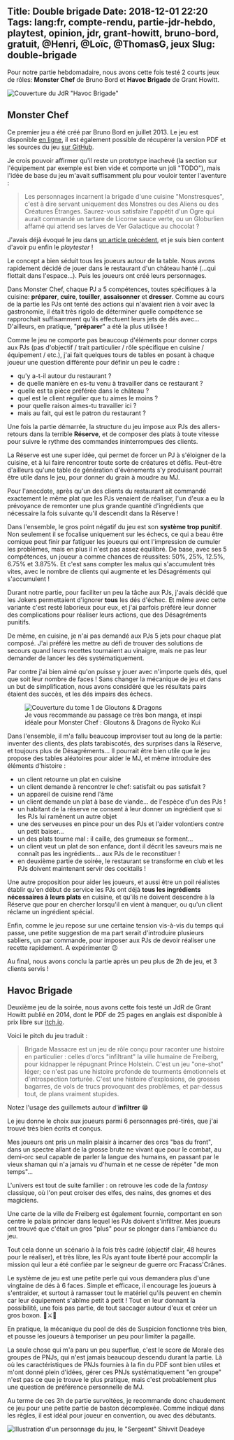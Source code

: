 Title: Double brigade
Date: 2018-12-01 22:20
Tags: lang:fr, compte-rendu, partie-jdr-hebdo, playtest, opinion, jdr, grant-howitt, bruno-bord, gratuit, @Henri, @Loïc, @ThomasG, jeux
Slug: double-brigade
---

Pour notre partie hebdomadaire, nous avons cette fois testé 2 courts jeux de rôles:
**Monster Chef** de Bruno Bord et **Havoc Brigade** de Grant Howitt.

![Couverture du JdR "Havoc Brigade"](images/2018/12/HavocBrigade.png)

## Monster Chef
Ce premier jeu a été créé par Bruno Bord en juillet 2013.
Le jeu est disponible [en ligne](http://brunobord.github.io/monster-chef-rpg/),
il est également possible de récupérer la version PDF et les sources du jeu
[sur GitHub](https://github.com/brunobord/monster-chef-rpg#t%C3%A9l%C3%A9chargements).

Je crois pouvoir affirmer qu'il reste un prototype inachevé
(la section sur l'équipement par exemple est bien vide et comporte un joli "TODO"),
mais l'idée de base du jeu m'avait suffisamment plu pour vouloir tenter l'aventure :

> Les personnages incarnent la brigade d'une cuisine "Monstresques",
> c'est à dire servant uniquement des Monstres ou des Aliens ou des Créatures Étranges.
> Saurez-vous satisfaire l'appétit d'un Ogre qui aurait commandé un tartare de Licorne sauce verte,
> ou un Globurlien affamé qui attend ses larves de Ver Galactique au chocolat ?

J'avais déjà évoqué le jeu dans [un article précédent](/lucas/blog/quelques-suggestions-pour-debuter-en-jdr-gratuites-et-en-francais.html),
et je suis bien content d'avoir pu enfin le _playtester_ !

Le concept a bien séduit tous les joueurs autour de la table.
Nous avons rapidement décidé de jouer dans le restaurant d'un château hanté
(...qui flottait dans l'espace...).
Puis les joueurs ont créé leurs personnages.

Dans Monster Chef, chaque PJ a 5 compétences, toutes spécifiques à la cuisine:
**préparer**, **cuire**, **touiller**, **assaisonner** et **dresser**.
Comme au cours de la partie les PJs ont tenté des actions qui n'avaient rien à voir avec la gastronomie,
il était très rigolo de déterminer quelle compétence se rapprochait suffisamment qu'ils effectuent leurs jets de dés avec...
D'ailleurs, en pratique, "**préparer**" a été la plus utilisée !

Comme le jeu ne comporte pas beaucoup d'éléments pour donner corps aux PJs
(pas d'objectif / trait particulier / rôle spécifique en cuisine / équipement / etc.),
j'ai fait quelques tours de tables en posant à chaque joueur une question différente pour définir un peu le cadre :

- qu'y a-t-il autour du restaurant ?
- de quelle manière en es-tu venu à travailler dans ce restaurant ?
- quelle est ta pièce préférée dans le château ?
- quel est le client régulier que tu aimes le moins ?
- pour quelle raison aimes-tu travailler ici ?
- mais au fait, qui est le patron du restaurant ?

Une fois la partie démarrée, la structure du jeu impose aux PJs des allers-retours dans la terrible **Réserve**,
et de composer des plats à toute vitesse pour suivre le rythme des commandes ininterrompues des clients.

La Réserve est une super idée, qui permet de forcer un PJ à s'éloigner de la cuisine,
et à lui faire rencontrer toute sorte de créatures et défis.
Peut-être d'ailleurs qu'une table de génération d'événements s'y produisant pourrait être utile dans le jeu,
pour donner du grain à moudre au MJ.

Pour l'anecdote, après qu'un des clients du restaurant ait commandé exactement le même plat que les PJs venaient de réaliser,
l'un d'eux a eu la prévoyance de remonter une plus grande quantité d'ingrédients que nécessaire
la fois suivante qu'il descendit dans la Réserve !

Dans l'ensemble, le gros point négatif du jeu est son **système trop punitif**.
Non seulement il se focalise uniquement sur les échecs,
ce qui a beau être comique peut finir par fatiguer les joueurs qui ont l'impression de cumuler les problèmes,
mais en plus il n'est pas assez équilibré. De base, avec ses 5 compétences, un joueur a comme chances de réussites:
50%, 25%, 12.5%, 6.75% et 3.875%. Et c'est sans compter les malus qui s'accumulent très vites,
avec le nombre de clients qui augmente et les Désagréments qui s'accumulent !

Durant notre partie, pour faciliter un peu la tâche aux PJs, j'avais décidé que les Jokers permettaient d'ignorer
**tous** les dés d'échec. Et même avec cette variante c'est resté laborieux pour eux,
et j'ai parfois préféré leur donner des complications pour réaliser leurs actions, que des Désagréments punitifs.

De même, en cuisine, je n'ai pas demandé aux PJs 5 jets pour chaque plat composé.
J'ai préféré les mettre au défi de trouver des solutions de secours quand leurs recettes tournaient au vinaigre,
mais ne pas leur demander de lancer les dés systématiquement.

Par contre j'ai bien aimé qu'on puisse y jouer avec n'importe quels dés, quel que soit leur nombre de faces !
Sans changer la mécanique de jeu et dans un but de simplification, nous avons considéré que les résultats pairs étaient des succès,
et les dés impairs des échecs.

<figure>
    <img alt="Couverture du tome 1 de Gloutons & Dragons" src="https://chezsoi.org/lucas/blog/images/readings/gloutons-et-dragons.jpg">
    <figcaption>Je vous recommande au passage ce très bon manga, et inspi idéale pour Monster Chef : Gloutons & Dragons de Ryoko Kui</figcaption>
</figure>

Dans l'ensemble, il m'a fallu beaucoup improviser tout au long de la partie:
inventer des clients, des plats tarabiscotés, des surprises dans la Réserve, et toujours plus de Désagréments...
Il pourrait être bien utile que le jeu propose des tables aléatoires pour aider le MJ,
et même introduire des éléments d'histoire :

- un client retourne un plat en cuisine
- un client demande à rencontrer le chef: satisfait ou pas satisfait ?
- un appareil de cuisine rend l'âme
- un client demande un plat à base de viande... de l'espèce d'un des PJs !
- un habitant de la réserve ne consent à leur donner un ingrédient que si les PJs lui ramènent un autre objet
- une des serveuses en pince pour un des PJs et l'aider volontiers contre un petit baiser...
- un des plats tourne mal : il caille, des grumeaux se forment...
- un client veut un plat de son enfance, dont il décrit les saveurs mais ne connaît pas les ingrédients... aux PJs de le reconstituer !
- en deuxième partie de soirée, le restaurant se transforme en club et les PJs doivent maintenant servir des cocktails !

Une autre proposition pour aider les joueurs, et aussi être un poil réalistes  établir qu'en début de service
les PJs ont déjà **tous les ingrédients nécessaires à leurs plats** en cuisine,
et qu'ils ne doivent descendre à la Réserve que pour en chercher lorsqu'il en vient à manquer,
ou qu'un client réclame un ingrédient spécial.

Enfin, comme le jeu repose sur une certaine tension vis-à-vis du temps qui passe,
une petite suggestion de ma part serait d'introduire plusieurs sabliers,
un par commande, pour imposer aux PJs de devoir réaliser une recette rapidement.
A expérimenter 😉

Au final, nous avons conclu la partie après un peu plus de 2h de jeu, et 3 clients servis !


## Havoc Brigade

Deuxième jeu de la soirée, nous avons cette fois testé un JdR de Grant Howitt publié en 2014,
dont le PDF de 25 pages en anglais est disponible à prix libre sur [itch.io](https://gshowitt.itch.io/havoc-brigade).

Voici le pitch du jeu traduit :

> Brigade Massacre est un jeu de rôle conçu pour raconter une histoire en particulier :
> celles d'orcs "infiltrant" la ville humaine de Freiberg, pour kidnapper le répugnant Prince Holstein.
> C'est un jeu "one-shot" léger; ce n'est pas une histoire profonde de tourments émotionnels et d'introspection torturée.
> C'est une histoire d'explosions, de grosses bagarres, de vols de trucs provoquant des problèmes,
> et par-dessus tout, de plans vraiment stupides.

Notez l'usage des guillemets autour d'**infiltrer** 😁

Le jeu donne le choix aux joueurs parmi 6 personnages pré-tirés,
que j'ai trouvé très bien écrits et conçus.

Mes joueurs ont pris un malin plaisir à incarner des orcs "bas du front",
dans un spectre allant de la grosse brute ne vivant que pour le combat,
au demi-orc seul capable de parler la langue des humains,
en passant par le vieux shaman qui n'a jamais vu d'humain et ne cesse de répéter "de mon temps"...

L'univers est tout de suite familier : on retrouve les code de la _fantasy_ classique,
où l'on peut croiser des elfes, des nains, des gnomes et des magiciens.

Une carte de la ville de Freiberg est également fournie,
comportant en son centre le palais princier dans lequel les PJs doivent s'infiltrer.
Mes joueurs ont trouvé que c'était un gros "plus" pour se plonger dans l'ambiance du jeu.

Tout cela donne un scénario à la fois très cadré (objectif clair, 48 heures pour le réaliser),
et très libre, les PJs ayant toute liberté pour accomplir la mission qui leur a été confiée
par le seigneur de guerre orc Fracass'Crânes.

Le système de jeu est une petite perle qui vous demandera plus d'une vingtaine de dés à 6 faces.
Simple et efficace, il encourage les joueurs à s'entraider, et surtout à ramasser
tout le matériel qu'ils peuvent en chemin car leur équipement s'abîme petit à petit !
Tout en leur donnant la possibilité, une fois pas partie, de tout saccager autour d'eux et créer un gros boxon. 👺⚔️👹

En pratique, la mécanique du pool de dés de Suspicion fonctionne très bien,
et pousse les joueurs à temporiser un peu pour limiter la pagaille.

La seule chose qui m'a paru un peu superflue, c'est le score de Morale des groupes de PNJs,
qui n'est jamais beaucoup descendu durant la partie.
Là où les caractéristiques de PNJs fournies à la fin du PDF sont bien utiles et m'ont donné plein d'idées,
gérer ces PNJs systématiquement "en groupe" n'est pas ce que je trouve le plus pratique,
mais c'est probablement plus une question de préférence personnelle de MJ.

Au terme de ces 3h de partie survoltées, je recommande donc chaudement ce jeu
pour une petite partie de baston décomplexée.
Comme indiqué dans les règles, il est idéal pour joueur en convention, ou avec des débutants.

![Illustration d'un personnage du jeu, le "Sergeant" Shivvit Deadeye](images/2018/12/HavocBrigade_SergeantShivvitDeadeye.png)
